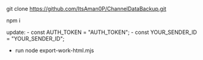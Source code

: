 git clone https://github.com/ItsAman0P/ChannelDataBackup.git

npm i

update:
    - const AUTH_TOKEN = "AUTH_TOKEN";
    - const YOUR_SENDER_ID = "YOUR_SENDER_ID";

- run
node export-work-html.mjs
